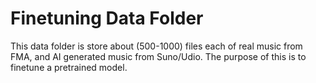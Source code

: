 # Finetuning Data Folder

This data folder is store about (500-1000) files each of real music from FMA, and AI generated music from Suno/Udio. The purpose of this is to finetune a pretrained model.